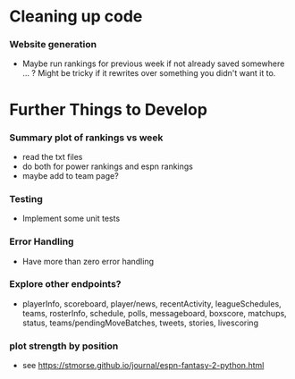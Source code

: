 # Cleaning up code
### Website generation
- Maybe run rankings for previous week if not already saved somewhere ... ? Might be tricky if it rewrites over something you didn't want it to.


# Further Things to Develop

### Summary plot of rankings vs week
- read the txt files
- do both for power rankings and espn rankings
- maybe add to team page?

### Testing
- Implement some unit tests

### Error Handling
- Have more than zero error handling


### Explore other endpoints? 
- playerInfo, scoreboard, player/news, recentActivity, leagueSchedules, 
  teams, rosterInfo, schedule, polls, messageboard, boxscore, matchups,
	status, teams/pendingMoveBatches, tweets, stories, livescoring

### plot strength by position
 - see https://stmorse.github.io/journal/espn-fantasy-2-python.html

